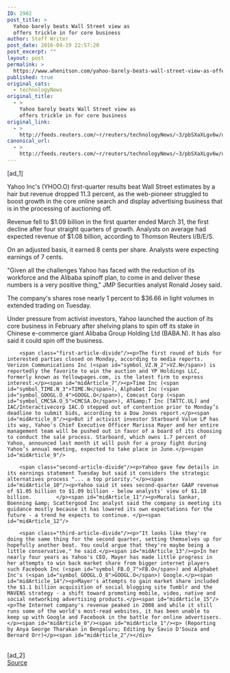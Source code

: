 ```yaml
---
ID: 2902
post_title: >
  Yahoo barely beats Wall Street view as
  offers trickle in for core business
author: Staff Writer
post_date: 2016-04-19 22:57:20
post_excerpt: ""
layout: post
permalink: >
  https://www.whenitson.com/yahoo-barely-beats-wall-street-view-as-offers-trickle-in-for-core-business/
published: true
original_cats:
  - technologyNews
original_title:
  - >
    Yahoo barely beats Wall Street view as
    offers trickle in for core business
original_link:
  - >
    http://feeds.reuters.com/~r/reuters/technologyNews/~3/pbSXaXLgv6w/us-yahoo-results-idUSKCN0XG2N7
canonical_url:
  - >
    http://feeds.reuters.com/~r/reuters/technologyNews/~3/pbSXaXLgv6w/us-yahoo-results-idUSKCN0XG2N7
---
```

 [ad_1]
<br><div id="articleText">
<span id="midArticle_start"/>

<span id="midArticle_0"/><span class="focusParagraph" readability="5"><p><span class="articleLocatio&lt;/span&gt;n">Yahoo Inc's (<span id="symbol_YHOO.O_0">YHOO.O</span>) first-quarter results beat Wall Street estimates by a hair but revenue dropped 11.3 percent, as the web-pioneer struggled to boost growth in the core online search and display advertising business that is in the processing of auctioning off.</span></p></span><span id="midArticle_1"/><p>Revenue fell to $1.09 billion in the first quarter ended March 31, the first decline after four straight quarters of growth. Analysts on average had expected revenue of $1.08 billion, according to Thomson Reuters I/B/E/S.</p><span id="midArticle_2"/><p>On an adjusted basis, it earned 8 cents per share. Analysts were expecting earnings of 7 cents.</p><span id="midArticle_3"/><p>"Given all the challenges Yahoo has faced with the reduction of its workforce and the Alibaba spinoff plan, to come in and deliver these numbers is a very positive thing," JMP Securities analyst Ronald Josey said.</p><span id="midArticle_4"/><p>The company's shares rose nearly 1 percent to $36.66 in light volumes in extended trading on Tuesday.</p><span id="midArticle_5"/><p>Under pressure from activist investors, Yahoo launched the auction of its core business in February after shelving plans to spin off its stake in Chinese e-commerce giant Alibaba Group Holding Ltd (<span id="symbol_BABA.N_1">BABA.N</span>). It has also said it could spin off the business.</p><span id="midArticle_6"/>
        
        <span class="first-article-divide"/><p>The first round of bids for interested parties closed on Monday, according to media reports. Verizon Communications Inc (<span id="symbol_VZ.N_2">VZ.N</span>) is reportedly the favorite to win the auction and YP Holdings LLC, formerly known as Yellowpages.com, is the latest firm to express interest.</p><span id="midArticle_7"/><p>Time Inc (<span id="symbol_TIME.N_3">TIME.N</span>), Alphabet Inc (<span id="symbol_GOOGL.O_4">GOOGL.O</span>), Comcast Corp (<span id="symbol_CMCSA.O_5">CMCSA.O</span>), AT&amp;T Inc [TATTC.UL] and IAC/Interactivecorp IAC.O stepped out of contention prior to Monday’s deadline to submit bids, according to a Dow Jones report.</p><span id="midArticle_8"/><p>But if activist investor Starboard Value LP has its way, Yahoo's Chief Executive Officer Marissa Mayer and her entire management team will be pushed out in favor of a board of its choosing to conduct the sale process. Starboard, which owns 1.7 percent of Yahoo, announced last month it will push for a proxy fight during Yahoo’s annual meeting, expected to take place in June.</p><span id="midArticle_9"/>
        
        <span class="second-article-divide"/><p>Yahoo gave few details in its earnings statement Tuesday but said it considers the strategic alternatives process "... a top priority."</p><span id="midArticle_10"/><p>Yahoo said it sees second-quarter GAAP revenue of $1.05 billion to $1.09 billion - below analysts' view of $1.10 billion.        </p><span id="midArticle_11"/><p>Murali Sankar, Boenning &amp; Scattergood Inc analyst said the company is meeting its guidance mostly because it has lowered its own expectations for the future - a trend he expects to continue. </p><span id="midArticle_12"/>
        
        <span class="third-article-divide"/><p>"It looks like they're doing the same thing for the second quarter, setting themselves up for hopefully another beat. You could argue that they're maybe being a little conservative," he said.</p><span id="midArticle_13"/><p>In her nearly four years as Yahoo's CEO, Mayer has made little progress in her attempts to win back market share from bigger internet players such Facebook Inc (<span id="symbol_FB.O_7">FB.O</span>) and Alphabet Inc's (<span id="symbol_GOOGL.O_8">GOOGL.O</span>) Google.</p><span id="midArticle_14"/><p>Mayer's attempts to gain market share included the $1.1 billion acquisition of social blogging site Tumblr and the MAVENS strategy - a shift toward promoting mobile, video, native and social networking advertising products.</p><span id="midArticle_15"/><p>The Internet company's revenue peaked in 2008 and while it still runs some of the world's most-read websites, it has been unable to keep up with Google and Facebook in the battle for online advertisers.</p><span id="midArticle_0"/><span id="midArticle_1"/><p> (Reporting by Anya George Tharakan in Bengaluru; Editing by Savio D'Souza and Bernard Orr)</p><span id="midArticle_2"/></div>
<br>[ad_2]
<br><a href="http://feeds.reuters.com/~r/reuters/technologyNews/~3/pbSXaXLgv6w/us-yahoo-results-idUSKCN0XG2N7">Source </a>